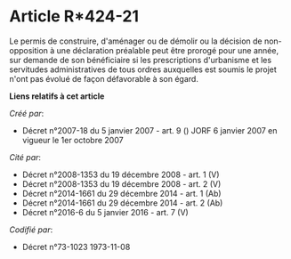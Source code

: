 # Article R*424-21

Le permis de construire, d'aménager ou de démolir ou la décision de non-opposition à une déclaration préalable peut être
prorogé pour une année, sur demande de son bénéficiaire si les prescriptions d'urbanisme et les servitudes administratives de
tous ordres auxquelles est soumis le projet n'ont pas évolué de façon défavorable à son égard.

**Liens relatifs à cet article**

_Créé par_:

  - Décret n°2007-18 du 5 janvier 2007 - art. 9 () JORF 6 janvier 2007 en vigueur le 1er octobre 2007

_Cité par_:

  - Décret n°2008-1353 du 19 décembre 2008 - art. 1 (V)
  - Décret n°2008-1353 du 19 décembre 2008 - art. 2 (V)
  - Décret n°2014-1661 du 29 décembre 2014 - art. 1 (Ab)
  - Décret n°2014-1661 du 29 décembre 2014 - art. 2 (Ab)
  - Décret n°2016-6 du 5 janvier 2016 - art. 7 (V)

_Codifié par_:

  - Décret n°73-1023 1973-11-08

